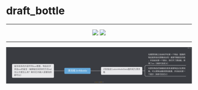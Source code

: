 # draft_bottle

---

<p align="center">
<img src="https://img.shields.io/github/license/elixir-crystal/DraftBottle?style=flat" />
<a href="https://develop.spacemacs.org"><img src="https://cdn.rawgit.com/syl20bnr/spacemacs/442d025779da2f62fc86c2082703697714db6514/assets/spacemacs-badge.svg" /></a>
</p>

---

![](framework.png)
